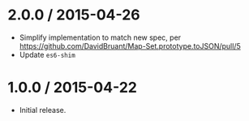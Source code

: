 2.0.0 / 2015-04-26
=================
  * Simplify implementation to match new spec, per https://github.com/DavidBruant/Map-Set.prototype.toJSON/pull/5
  * Update `es6-shim`

1.0.0 / 2015-04-22
=================
  * Initial release.
